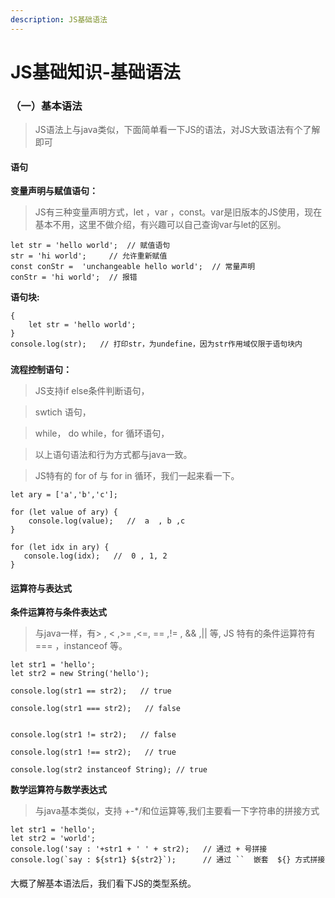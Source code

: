 ```yaml
---
description: JS基础语法
---
```


# JS基础知识-基础语法

### （一）基本语法

> JS语法上与java类似，下面简单看一下JS的语法，对JS大致语法有个了解即可

#### 语句

**变量声明与赋值语句：**

> JS有三种变量声明方式，let ，var ，const。var是旧版本的JS使用，现在基本不用，这里不做介绍，有兴趣可以自己查询var与let的区别。

```text
let str = 'hello world';  // 赋值语句
str = 'hi world';     // 允许重新赋值
const conStr =  'unchangeable hello world';  // 常量声明
conStr = 'hi world';  // 报错
```

**语句块:**

```text
{
    let str = 'hello world';
}
console.log(str);   // 打印str，为undefine，因为str作用域仅限于语句块内
```

### 

**流程控制语句：**

> JS支持if else条件判断语句，

> swtich 语句，

> while， do while，for 循环语句，

> 以上语句语法和行为方式都与java一致。

> JS特有的 for of 与 for in 循环，我们一起来看一下。

```text
let ary = ['a','b','c'];

for (let value of ary) {
    console.log(value);   //  a  , b ,c 
}

for (let idx in ary) {
   console.log(idx);   //  0 , 1, 2
}
```

#### 运算符与表达式

**条件运算符与条件表达式**

> 与java一样，有&gt; , &lt; ,&gt;= ,&lt;=, == ,!= , && ,\|\| 等, JS 特有的条件运算符有 === ，instanceof 等。

```text
let str1 = 'hello';
let str2 = new String('hello');

console.log(str1 == str2);   // true

console.log(str1 === str2);   // false


console.log(str1 != str2);   // false

console.log(str1 !== str2);   // true

console.log(str2 instanceof String); // true
```

**数学运算符与数学表达式**

> 与java基本类似，支持 +-\*/和位运算等,我们主要看一下字符串的拼接方式

```text
let str1 = 'hello';
let str2 = 'world';
console.log('say : '+str1 + ' ' + str2);   // 通过 + 号拼接
console.log(`say : ${str1} ${str2}`);      // 通过 ``  嵌套  ${} 方式拼接
```

#### 

大概了解基本语法后，我们看下JS的类型系统。

